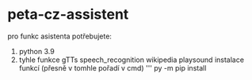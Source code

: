 # peta-cz-assistent
pro funkc asistenta potřebujete:
1) python 3.9
2) tyhle funkce
      gTTs
      speech_recognition
      wikipedia
      playsound
   instalace funkcí (přesně v tomhle pořadí v cmd)
   '''
   py -m pip install
